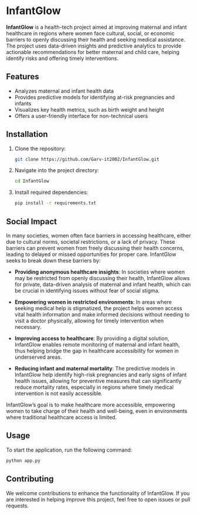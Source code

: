 # InfantGlow

**InfantGlow** is a health-tech project aimed at improving maternal and infant healthcare in regions where women face cultural, social, or economic barriers to openly discussing their health and seeking medical assistance. The project uses data-driven insights and predictive analytics to provide actionable recommendations for better maternal and child care, helping identify risks and offering timely interventions.

## Features
- Analyzes maternal and infant health data
- Provides predictive models for identifying at-risk pregnancies and infants
- Visualizes key health metrics, such as birth weight and height
- Offers a user-friendly interface for non-technical users

## Installation
1. Clone the repository:
   ```bash
   git clone https://github.com/Garv-it2002/InfantGlow.git
   ```
2. Navigate into the project directory:
   ```bash
   cd InfantGlow
   ```
3. Install required dependencies:
   ```bash
   pip install -r requirements.txt
   ```

## Social Impact

In many societies, women often face barriers in accessing healthcare, either due to cultural norms, societal restrictions, or a lack of privacy. These barriers can prevent women from freely discussing their health concerns, leading to delayed or missed opportunities for proper care. InfantGlow seeks to break down these barriers by:

- **Providing anonymous healthcare insights**: In societies where women may be restricted from openly discussing their health, InfantGlow allows for private, data-driven analysis of maternal and infant health, which can be crucial in identifying issues without fear of social stigma.
  
- **Empowering women in restricted environments**: In areas where seeking medical help is stigmatized, the project helps women access vital health information and make informed decisions without needing to visit a doctor physically, allowing for timely intervention when necessary.
  
- **Improving access to healthcare**: By providing a digital solution, InfantGlow enables remote monitoring of maternal and infant health, thus helping bridge the gap in healthcare accessibility for women in underserved areas.

- **Reducing infant and maternal mortality**: The predictive models in InfantGlow help identify high-risk pregnancies and early signs of infant health issues, allowing for preventive measures that can significantly reduce mortality rates, especially in regions where timely medical intervention is not easily accessible.

InfantGlow’s goal is to make healthcare more accessible, empowering women to take charge of their health and well-being, even in environments where traditional healthcare access is limited.

## Usage
To start the application, run the following command:
```bash
python app.py
```

## Contributing
We welcome contributions to enhance the functionality of InfantGlow. If you are interested in helping improve this project, feel free to open issues or pull requests.
